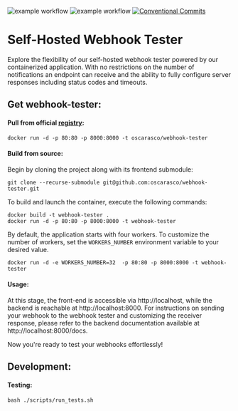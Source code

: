 ![example workflow](https://github.com/oscarasco/webhook-tester/actions/workflows/ci-test.yml/badge.svg)
![example workflow](https://github.com/oscarasco/webhook-tester/actions/workflows/ci.yml/badge.svg)
[![Conventional Commits](https://img.shields.io/badge/Conventional%20Commits-1.0.0-%23FE5196?logo=conventionalcommits&logoColor=white)](https://conventionalcommits.org)
# Self-Hosted Webhook Tester

Explore the flexibility of our self-hosted webhook tester powered by our containerized application. With no restrictions on the number of notifications an endpoint can receive and the ability to fully configure server responses including status codes and timeouts.


## Get webhook-tester:

#### Pull from official [registry](https://hub.docker.com/r/oscarasco/webhook-tester):

```shell
docker run -d -p 80:80 -p 8000:8000 -t oscarasco/webhook-tester
```

#### Build from source:

Begin by cloning the project along with its frontend submodule:
```shell
git clone --recurse-submodule git@github.com:oscarasco/webhook-tester.git
```

To build and launch the container, execute the following commands:

```shell
docker build -t webhook-tester .
docker run -d -p 80:80 -p 8000:8000 -t webhook-tester
```

By default, the application starts with four workers. To customize the number of workers, set the `WORKERS_NUMBER` environment variable to your desired value.

```shell
docker run -d -e WORKERS_NUMBER=32  -p 80:80 -p 8000:8000 -t webhook-tester
```




#### Usage:


At this stage, the front-end is accessible via http://localhost, while the backend is reachable at http://localhost:8000. For instructions on sending your webhook to the webhook tester and customizing the receiver response, please refer to the backend documentation available at http://localhost:8000/docs.


Now you're ready to test your webhooks effortlessly!

## Development:

#### Testing:

```shell
bash ./scripts/run_tests.sh
```